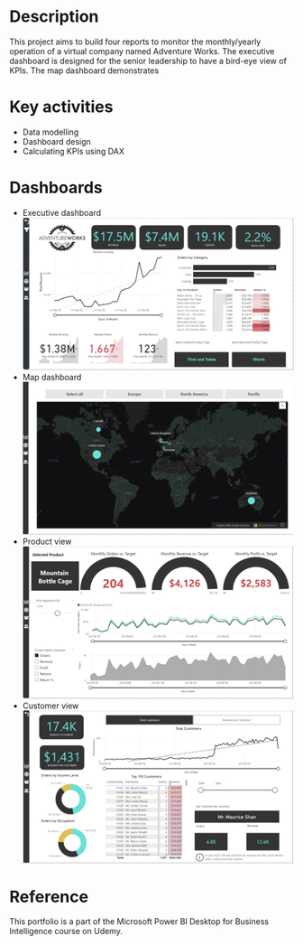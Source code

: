 # Description
This project aims to build four reports to monitor the monthly/yearly operation of a virtual company named Adventure Works.
The executive dashboard is designed for the senior leadership to have a bird-eye view of KPIs.
The map dashboard demonstrates

# Key activities
- Data modelling
- Dashboard design
- Calculating KPIs using DAX

# Dashboards
- Executive dashboard
![Image](https://github.com/alexzzkk/PowerBI_Portfolio/blob/main/AdventureWorks/Exec_Dashboard.jpg)
- Map dashboard
![Image](https://github.com/alexzzkk/PowerBI_Portfolio/blob/main/AdventureWorks/Geo.jpg)
- Product view
![Image](https://github.com/alexzzkk/PowerBI_Portfolio/blob/main/AdventureWorks/Product_View.jpg)
- Customer view
![Image](https://github.com/alexzzkk/PowerBI_Portfolio/blob/main/AdventureWorks/Customer_View.jpg)


# Reference
This portfolio is a part of the Microsoft Power BI Desktop for Business Intelligence course on Udemy.

